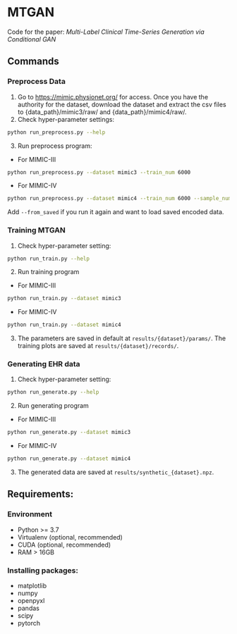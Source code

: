 # MTGAN

Code for the paper: *Multi-Label Clinical Time-Series Generation via Conditional GAN*

## Commands

### Preprocess Data

1. Go to https://mimic.physionet.org/ for access. Once you have the authority for the dataset, download the dataset and extract the csv files to {data_path}/mimic3/raw/ and {data_path}/mimic4/raw/.
2. Check hyper-parameter settings:
```bash
python run_preprocess.py --help
```
3. Run preprocess program:

- For MIMIC-III
```bash
python run_preprocess.py --dataset mimic3 --train_num 6000
```
- For MIMIC-IV
```bash
python run_preprocess.py --dataset mimic4 --train_num 6000 --sample_num 10000
```

Add `--from_saved` if you run it again and want to load saved encoded data.

### Training MTGAN
1. Check hyper-parameter setting:
```bash
python run_train.py --help
```

2. Run training program
- For MIMIC-III
```bash
python run_train.py --dataset mimic3
```
- For MIMIC-IV
 ```bash
python run_train.py --dataset mimic4
```

3. The parameters are saved in default at `results/{dataset}/params/`. The training plots are saved at `results/{dataset}/records/`.

### Generating EHR data
1. Check hyper-parameter setting:
```bash
python run_generate.py --help
```

2. Run generating program
- For MIMIC-III
```bash
python run_generate.py --dataset mimic3
```
- For MIMIC-IV
 ```bash
python run_generate.py --dataset mimic4
```

3. The generated data are saved at `results/synthetic_{dataset}.npz`.

## Requirements:

### Environment

- Python >= 3.7
- Virtualenv (optional, recommended)
- CUDA (optional, recommended)
- RAM > 16GB

### Installing packages:

- matplotlib
- numpy
- openpyxl
- pandas
- scipy
- pytorch
